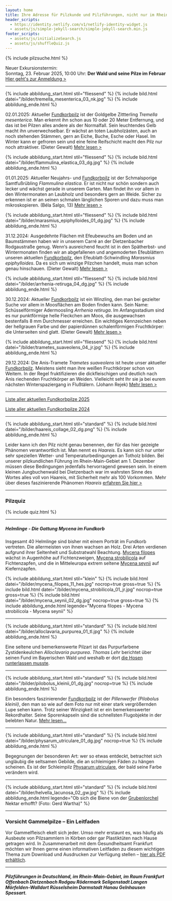 ```yaml
---
layout: home
title: Ihre Adresse für Pilzkunde und Pilzführungen, nicht nur im Rhein-Main-Gebiet
header_scripts:
  - https://identity.netlify.com/v1/netlify-identity-widget.js
  - assets/js/simple-jekyll-search/simple-jekyll-search.min.js
footer_scripts:
  - assets/js/initializeSearch.js
  - assets/js/shuffleQuiz.js
---
```

{% include pilzsuche.html %}

Neuer Exkursionstermin:\
Sonntag, 23. Februar 2025, 10:00 Uhr: **Der Wald und seine Pilze im Februar**\
[Hier geht's zur Anmeldung >](/termine)

- - -

{% include abbildung_start.html stil="fliessend" %}
{% include bild.html datei="/bilder/tremella_mesenterica_03_nk.jpg" %}
{% include abbildung_ende.html %}

02.01.2025: Aktueller [Fundkorbpilz](AA "Glossar-") ist der Goldgelbe Zittterling *Tremella mesenterica*. Man erkennt ihn schon aus 10 oder 20 Meter Entfernung, und das ist bei Pilzen alles andere als der Normalfall. Sein leuchtendes Gelb macht ihn unverwechselbar. Er wächst an toten Laubholzästen, auch an noch stehenden Stämmen, gern an Eiche, Buche, Esche oder Hasel. Im Winter kann er gefroren sein und eine feine Reifschicht macht den Pilz nur noch attraktiver. (Dieter Gewalt) [Mehr lesen >](/pilze/tremella-mesenterica-goldgelber-zitterling)

<div style="clear:  both"></div>

{% include abbildung_start.html stil="fliessend" %}
{% include bild.html datei="/bilder/flammulina_elastica_03_dg.jpg" %}
{% include abbildung_ende.html %}

01.01.2025: Aktueller Neujahrs- und [Fundkorbpilz](AA "Glossar-") ist der Schmalsporige Samtfußrübling *Flammulina elastica*. Er ist nicht nur schön sondern auch lecker und wächst gerade in unserem Garten. Man findet ihn vor allem in den Wintermonaten an Laubholz und besonders gern an Weide. Sicher zu erkennen ist er an seinen schmalen länglichen Sporen und dazu muss man mikroskopieren. (Béla Salgo, 13) [Mehr lesen >](/pilze/flammulina-elastica-schmalsporiger-samtfußrübling)

<div style="clear:  both"></div>

{% include abbildung_start.html stil="fliessend" %}
{% include bild.html datei="/bilder/marasmius_epiphylloides_01_dg.jpg" %}
{% include abbildung_ende.html %}

31.12.2024: Ausgedehnte Flächen mit Efeubewuchs am Boden und an Baumstämmen haben wir in unserem Carré an der Dietzenbacher Rodgaustraße genug. Wenn‘s ausreichend feucht ist in den Spätherbst- und Wintermonaten finden wir an abgefallenen und angemoderten Efeublättern unseren aktuellen [Fundkorbpilz](AA "Glossar-"), den Efeublatt-Schwindling *Marasmius epiphylloides*. Da es sich um winzige Pilzchen handelt, muss man schon genau hinschauen. (Dieter Gewalt) [Mehr lesen >](/pilze/marasmius-epiphylloides-efeublatt-schwindling)

<div style="clear:  both"></div> 

{% include abbildung_start.html stil="fliessend" %}
{% include bild.html datei="/bilder/arrhenia-retiruga_04_dg.jpg" %}
{% include abbildung_ende.html %}

30.12.2024: Aktueller [Fundkorbpilz](AA "Glossar-") ist ein Winzling, den man bei gezielter Suche vor allem in Moosflächen am Boden finden kann. Sein Name: Schüsselförmiger Adermoosling *Arrhenia retiruga*. Im Anfangsstadium sind es nur punktförmige helle Fleckchen am Moos, die ausgewachsen bestenfalls 8 mm Durchmesser erreichen. Ein wichtiges Kennzeichen neben der hellgrauen Farbe und der papierdünnen schalenförmigen Fruchtkörper: die Unterseiten sind glatt. (Dieter Gewalt) [Mehr lesen >](/pilze/arrhenia-retiruga-schüsselförmiger-adermoosling)

<div style="clear:  both"></div>

{% include abbildung_start.html stil="fliessend" %}
{% include bild.html datei="/bilder/trametes_suaveolens_04_jr.jpg" %}
{% include abbildung_ende.html %}

29.12.2024: Die Anis-Tramete *Trametes suaveolens* ist heute unser aktueller [Fundkorbpilz](AA "Glossar-"). Meistens sieht man ihre weißen Fruchtkörper schon von Weitem. In der Regel fruktifizieren die dickfleischigen und deutlich nach Anis riechenden Fruchtkörper an Weiden. Vielleicht seht Ihr sie ja bei eurem nächsten Winterspaziergang in Flußtälern. (Johann Rejek) [Mehr lesen >](/pilze/trametes-suaveolens-anis-tramete)

<div style="clear: both"></div>  

- - -

[Liste aller aktuellen Fundkorbpilze 2025](/artikel/liste-aller-aktuellen-fundkorbpilze-2025.html)

[Liste aller aktuellen Fundkorbpilze 2024](/artikel/liste-aller-aktuellen-fundkorbpilze-2024.html)

- - -

{% include abbildung_start.html stil="standard" %}
{% include bild.html datei="/bilder/haareis_collage_02_dg.png" %}
{% include abbildung_ende.html %}

Leider kann ich den Pilz nicht genau benennen, der für das hier gezeigte Phänomen verantwortlich ist. Man nennt es *Haareis.* Es kann sich nur unter sehr speziellen Wetter- und Temperaturbedingungen an Totholz bilden. Bei unserer pilzkundlichen Führung im Rhein-Main-Gebiet am 1. Dezember müssen diese Bedingungen jedenfalls hervorragend gewesen sein. In einem kleinen Jungbuchenwald bei Dietzenbach war im wahrsten Sinne des Wortes alles voll von Haareis, mit Sicherheit mehr als 100 Vorkommen. Mehr über dieses faszinierende Phänomen *Haareis* [erfahren Sie hier >](/artikel/haareis) 

- - -

### Pilzquiz

{% include quiz.html %}

- - -

##### Helmlinge - Die Gattung *Mycena* im Fundkorb

Insgesamt 40 Helmlinge sind bisher mit einem Porträt im Fundkorb vertreten. Die allermeisten von ihnen wachsen an Holz. Drei Arten verdienen aufgrund ihrer Seltenheit und Substratwahl Beachtung. [Mycena filopes](/pilze/mycena-filopes-zerbrechlicher-fadenhelmling) wächst in Augenhöhe auf Fichtenzweigen, [Mycena strobilicola](/pilze/mycena-strobilicola-fichtenzapfenhelmling) auf Fichtenzapfen, und die in Mitteleuropa extrem seltene [Mycena seynii](/pilze/mycena-seynii-mediterraner-kiefernzapfenhelmling) auf Kiefernzapfen.

{% include abbildung_start.html stil="klein" %}
{% include bild.html datei="/bilder/mycena_filopes_11_hes.jpg" nocrop=true gross=true %}
{% include bild.html datei="/bilder/mycena_strobilicola_01_jr.jpg" nocrop=true gross=true %}
{% include bild.html datei="/bilder/mycena_seynii_02_dg.jpg" nocrop=true gross=true %}
{% include abbildung_ende.html legende="Mycena filopes - Mycena strobilicola - Mycena seynii" %}

- - -

{% include abbildung_start.html stil="standard" %}
{% include bild.html datei="/bilder/alloclavaria_purpurea_01_tl.jpg" %}
{% include abbildung_ende.html %}

Eine seltene und bemerkenswerte Pilzart ist das Purpurfarbene Zystidenkeulchen *Alloclavaria purpurea*. *Thomas Lehr* berichtet über seinen Fund im Bayerischen Wald und weshalb er dort [die Hosen runterlassen musste](/pilze/alloclavaria-purpurea-purpurfarbenes-zystidenkeulchen).

- - -

{% include abbildung_start.html stil="standard" %}
{% include bild.html datei="/bilder/pilobolus_kleinii_01_dg.jpg" nocrop=true %}
{% include abbildung_ende.html %}

Ein besonders faszinierender [Fundkorbpilz](AA "Glossar-") ist der *Pillenwerfer (Pilobolus kleinii)*, den man so wie auf dem Foto nur mit einer stark vergrößernden Lupe sehen kann. Trotz seiner Winzigkeit ist er ein bemerkenswerter Rekordhalter. Seine Sporenkapseln sind die schnellsten Flugobjekte in der belebten Natur. [Mehr lesen...](/pilze/pilobolus-kleinii-pillenwerfer)

- - -

{% include abbildung_start.html stil="standard" %}
{% include bild.html datei="/bilder/physarum_utriculare_01_dg.jpg" nocrop=true %}
{% include abbildung_ende.html %}

Begegnungen der besonderen Art: wer so etwas entdeckt, betrachtet sich ungläubig die seltsamen Gebilde, die an schleimigen Fäden zu hängen scheinen. Es ist der Schleimpilz [Physarum utriculare](/pilze/physarum-utriculare-fadenfruchtschleimpilz), der bald seine Farbe verändern wird.

- - -

{% include abbildung_start.html stil="standard" %}
{% include bild.html datei="/bilder/helvella_lacunosa_02_gw.jpg" %}
{% include abbildung_ende.html legende="Ob sich die Biene von der <a href='/pilze/helvella-lacunosa-grubenlorchel'>Grubenlorchel</a> Nektar erhofft?  (Foto: Gerd Wartha)" %}

- - -

### Vorsicht Gammelpilze – Ein Leitfaden

Vor Gammelfleisch ekelt sich jeder. Umso mehr erstaunt es, was häufig als Ausbeute von Pilzsammlern in Körben oder gar Plastiktüten nach Hause getragen wird. In Zusammenarbeit mit dem Gesundheitsamt Frankfurt möchten wir Ihnen gerne einen informativen Leitfaden zu diesem wichtigen Thema zum Download und Ausdrucken zur Verfügung stellen – [hier als PDF erhältlich](/assets/docs/Fundkorb.de-Gammelpilze.pdf).

- - -

##### Pilzführungen in Deutschland, im Rhein-Main-Gebiet, im Raum Frankfurt Offenbach Dietzenbach Rodgau Rödermark Seligenstadt Langen Mörfelden-Walldort Rüsselsheim Darmstadt Hanau Gelnhausen Spessart.